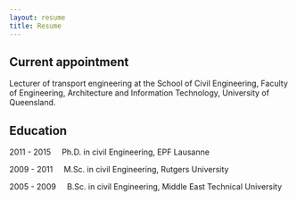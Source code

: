 ```yaml
---
layout: resume
title: Resume
---
```


## Current appointment

Lecturer of transport engineering at the School of Civil Engineering, Faculty of Engineering, Architecture and Information Technology, University of Queensland.

## Education

2011 - 2015 &nbsp;&nbsp;&nbsp; Ph.D. in civil Engineering, EPF Lausanne

2009 - 2011 &nbsp;&nbsp;&nbsp; M.Sc. in civil Engineering, Rutgers University

2005 - 2009 &nbsp;&nbsp;&nbsp; B.Sc. in civil Engineering, Middle East Technical University
